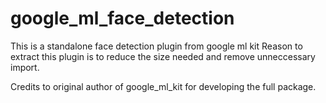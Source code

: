 # google_ml_face_detection
This is a standalone face detection plugin from google ml kit
Reason to extract this plugin is to reduce the size needed and remove unneccessary import.

Credits to original author of google_ml_kit for developing the full package.
